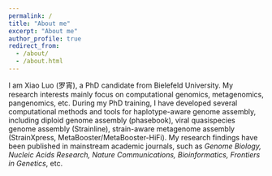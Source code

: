 ```yaml
---
permalink: /
title: "About me"
excerpt: "About me"
author_profile: true
redirect_from: 
  - /about/
  - /about.html
---
```


I am Xiao Luo (罗宵), a PhD candidate from Bielefeld University. My research interests mainly focus on computational genomics, metagenomics, pangenomics, etc. During my PhD training, I have developed several computational methods and tools for haplotype-aware genome assembly, including diploid genome assembly (phasebook), viral quasispecies genome assembly (Strainline), strain-aware metagenome assembly (StrainXpress, MetaBooster/MetaBooster-HiFi). My research findings have been published in mainstream academic journals, such as *Genome Biology, Nucleic Acids Research, Nature Communications, Bioinformatics, Frontiers in Genetics*, etc.

<!-- A data-driven personal website
======
xx
 -->

